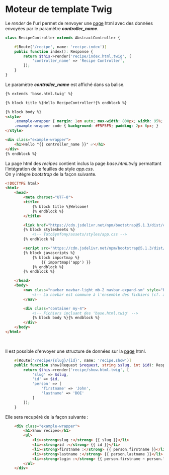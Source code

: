 # Moteur de template Twig


Le *render* de l'url permet de renvoyer une [page](http://localhost:8000/recipe) html avec des données envoyées par le paramètre ***controller_name***.

```php
class RecipeController extends AbstractController {

    #[Route('/recipe', name: 'recipe.index')]
    public function index(): Response {
        return $this->render('recipe/index.html.twig', [
            'controller_name' => 'Recipe Controller',
        ]);
    }
}
```

Le paramètre ***controller_name*** est affiché dans sa balise. 

```html
{% extends 'base.html.twig' %}

{% block title %}Hello RecipeController!{% endblock %}

{% block body %}
<style>
    .example-wrapper { margin: 1em auto; max-width: 800px; width: 95%; font: 18px/1.5 sans-serif; }
    .example-wrapper code { background: #F5F5F5; padding: 2px 6px; }
</style>

<div class="example-wrapper">
    <h1>Hello "{{ controller_name }}" ✅</h1>
</div>
{% endblock %}
```

La page html des *recipes* contient inclus la page *base.html.twig* permattant l'intégration de le feuilles de style *app.css*.<br>
On y intégre *bootstrap* de la façon suivante.

```html
<!DOCTYPE html>
<html>
	<head>
		<meta charset="UTF-8">
		<title>
			{% block title %}Welcome!
			{% endblock %}
		</title>

		<link href="https://cdn.jsdelivr.net/npm/bootstrap@5.1.3/dist/css/bootstrap.min.css" rel="stylesheet">
		{% block stylesheets %}
			<!-- TutoSymfony/assets/styles/app.css -->
		{% endblock %}

		<script src="https://cdn.jsdelivr.net/npm/bootstrap@5.1.3/dist/js/bootstrap.bundle.min.js"></script>
		{% block javascripts %}
			{% block importmap %}
				{{ importmap('app') }}
			{% endblock %}
		{% endblock %}

	</head>
	<body>
		<nav class="navbar navbar-light mb-2 navbar-expand-sm" style="background-color: #f7e3fd;">
			<!-- La navbar est commune à l'ensemble des fichiers (cf. app.css pour la customisation) -->
		</nav>

		<div class="container my-4">
			<!-- Fichiers incluant des 'base.html.twig' -->
			{% block body %}{% endblock %}
		</div>
	</body>
</html>
```

<br>

Il est possible d'envoyer une structure de données sur la [page](localhost:8000/recipe/pate-bolognaise/32) html. 

```php
    #[Route('/recipe/{slug}/{id}', name: 'recipe.show')]
    public function show(Request $request, string $slug, int $id): Response {
        return $this->render('recipe/show.html.twig', [
            'slug' => $slug,
            'id' => $id,
            'person' => [
                'firstname' => 'John',
                'lastname' => 'DOE'
            ]
        ]);
    }
```

Elle sera recupéré de la façon suivante :

```html
	<div class="example-wrapper">
		<h1>Show recipes</h1>
		<ul>
			<li><strong>slug :</strong> {{ slug }}</li>
			<li><strong>id :</strong> {{ id }}</li>
            <li><strong>firstname :</strong> {{ person.firstname }}</li>
            <li><strong>lastname :</strong> {{ person.lastname }}</li>
            <li><strong>login :</strong> {{ person.firstname ~ person.lastname | lower }}</li>
		</ul>
	</div>
```
